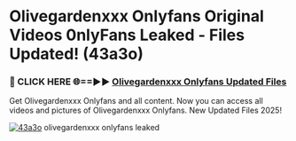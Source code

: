 # Olivegardenxxx Onlyfans Original Videos 0nlyFans Leaked - Files Updated! (43a3o)

<h3>🔴 CLICK HERE 🌐==►► <a href="https://tinyurl.com/4seja8ks" rel="nofollow">Olivegardenxxx Onlyfans Updated Files</a></h3>

Get Olivegardenxxx Onlyfans and all content. Now you can access all videos and pictures of Olivegardenxxx Onlyfans. New Updated Files 2025!

[![43a3o](https://i.imgur.com/EWjZXRe.gif)](https://tinyurl.com/4seja8ks)
olivegardenxxx onlyfans leaked